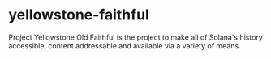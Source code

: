 # yellowstone-faithful
Project Yellowstone Old Faithful is the project to make all of Solana's history accessible, content addressable and available via a variety of means.
